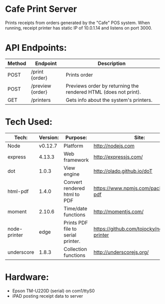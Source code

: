 Cafe Print Server
=========

Prints receipts from orders generated by the "Cafe" POS system. When running, receipt printer has static IP of 10.0.1.14 and listens on port 3000.

API Endpoints:
======

Method | Endpoint | Description
--- | --- | ---
POST | /print {order}      | Prints order
POST | /preview {order}    | Previews order by returning the rendered HTML (does not print).
GET  | /printers           | Gets info about the system's printers.

Tech Used:
======

Tech: | Version: | Purpose: | Site:
--- | --- | --- | ---
Node | v0.12.7 | Platform | http://nodejs.com
express | 4.13.3 | Web framework | http://expressjs.com/
dot | 1.0.3 | View engine | http://olado.github.io/doT
html-pdf | 1.4.0 | Convert rendered html to PDF | https://www.npmjs.com/package/html-pdf
moment | 2.10.6 | Time/date functions | http://momentjs.com/
node-printer | edge | Prints PDF file to serial printer. | https://github.com/tojocky/node-printer
underscore | 1.8.3 | Collection functions | http://underscorejs.org/

Hardware:
=========
- Epson TM-U220D (serial) on com1/ttyS0
- iPAD posting receipt data to server
